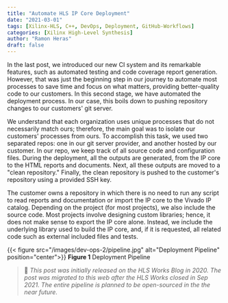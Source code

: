```yaml
---
title: "Automate HLS IP Core Deployment"
date: "2021-03-01"
tags: [Xilinx-HLS, C++, DevOps, Deployment, GitHub-Workflows]
categories: [Xilinx High-Level Synthesis]
author: "Ramon Heras"
draft: false
---
```


In the last post, we introduced our new CI system and its remarkable features, such as automated testing and code coverage report generation. However, that was just the beginning step in our journey to automate most processes to save time and focus on what matters, providing better-quality code to our customers. In this second stage, we have automated the deployment process. In our case, this boils down to pushing repository changes to our customers' git server.

We understand that each organization uses unique processes that do not necessarily match ours; therefore, the main goal was to isolate our customers' processes from ours. To accomplish this task, we used two separated repos: one in our git server provider, and another hosted by our customer. In our repo, we keep track of all source code and configuration files. During the deployment, all the outputs are generated, from the IP core to the HTML reports and documents. Next, all these outputs are moved to a "clean repository." Finally, the clean repository is pushed to the customer's repository using a provided SSH key.

The customer owns a repository in which there is no need to run any script to read reports and documentation or import the IP core to the Vivado IP catalog. Depending on the project (for most projects), we also include the source code. Most projects involve designing custom libraries; hence, it does not make sense to export the IP core alone. Instead, we include the underlying library used to build the IP core, and, if it is requested, all related code such as external included files and tests.

{{< figure src="/images/dev-ops-2/pipeline.jpg" alt="Deployment Pipeline" position="center">}}
**Figure 1** Deployment Pipeline  

> 📝 *This post was initially released on the HLS Works Blog in 2020. The post was migrated to this web after the HLS Works closed in Sep 2021. The entire pipeline is planned to be open-sourced in the the near future.*
